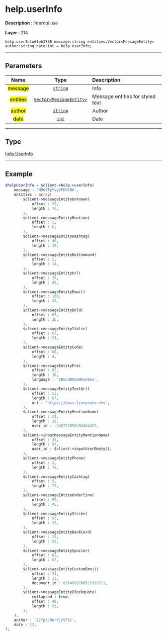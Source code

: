 # help.userInfo

**Description** : *Internal use*

**Layer** : 214

```tl
help.userInfo#1eb3758 message:string entities:Vector<MessageEntity> author:string date:int = help.UserInfo;
```

---

## Parameters

| Name | Type | Description |
| :---: | :---: | :--- |
| <mark>message</mark> | [`string`](type/string) | Info |
| <mark>entities</mark> | [`Vector<MessageEntity>`](type/MessageEntity) | Message entities for styled text |
| <mark>author</mark> | [`string`](type/string) | Author |
| <mark>date</mark> | [`int`](type/int) | Date |

---

## Type

[help.UserInfo](type/help.UserInfo)

---

## Example

```php
$helpUserInfo = $client->help->userInfo(
	message : 'N9uETpYvy2FDOl8A',
	entities : array(
		$client->messageEntityUnknown(
			offset : 29,
			length : 70,
		),
		$client->messageEntityMention(
			offset : 1,
			length : 6,
		),
		$client->messageEntityHashtag(
			offset : 40,
			length : 10,
		),
		$client->messageEntityBotCommand(
			offset : 1,
			length : 14,
		),
		$client->messageEntityUrl(
			offset : 78,
			length : 49,
		),
		$client->messageEntityEmail(
			offset : 100,
			length : 37,
		),
		$client->messageEntityBold(
			offset : 63,
			length : 36,
		),
		$client->messageEntityItalic(
			offset : 67,
			length : 51,
		),
		$client->messageEntityCode(
			offset : 80,
			length : 4,
		),
		$client->messageEntityPre(
			offset : 85,
			length : 10,
			language : 'zBSCdOQ5mHkvU8eu',
		),
		$client->messageEntityTextUrl(
			offset : 53,
			length : 67,
			url : 'https://docs.liveproto.dev',
		),
		$client->messageEntityMentionName(
			offset : 21,
			length : 20,
			user_id : -245172858288484427,
		),
		$client->inputMessageEntityMentionName(
			offset : 38,
			length : 97,
			user_id : $client->inputUserEmpty(),
		),
		$client->messageEntityPhone(
			offset : 2,
			length : 78,
		),
		$client->messageEntityCashtag(
			offset : 5,
			length : 77,
		),
		$client->messageEntityUnderline(
			offset : 97,
			length : 45,
		),
		$client->messageEntityStrike(
			offset : 93,
			length : 17,
		),
		$client->messageEntityBankCard(
			offset : 13,
			length : 59,
		),
		$client->messageEntitySpoiler(
			offset : 62,
			length : 57,
		),
		$client->messageEntityCustomEmoji(
			offset : 21,
			length : 33,
			document_id : 8354882700521913711,
		),
		$client->messageEntityBlockquote(
			collapsed : true,
			offset : 48,
			length : 93,
		),
	),
	author : 'Z7fpsJOnrYj2SPIC',
	date : 13,
);
```